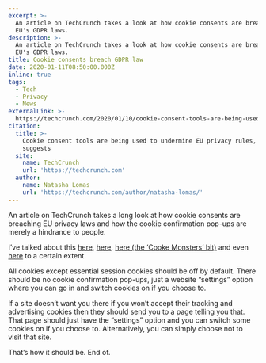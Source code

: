 ```yaml
---
excerpt: >-
  An article on TechCrunch takes a look at how cookie consents are breaking the
  EU's GDPR laws.
description: >-
  An article on TechCrunch takes a look at how cookie consents are breaking the
  EU's GDPR laws.
title: Cookie consents breach GDPR law
date: 2020-01-11T08:50:00.000Z
inline: true
tags:
  - Tech
  - Privacy
  - News
externalLink: >-
  https://techcrunch.com/2020/01/10/cookie-consent-tools-are-being-used-to-undermine-eu-privacy-rules-study-suggests/
citation:
  title: >-
    Cookie consent tools are being used to undermine EU privacy rules, study
    suggests
  site:
    name: TechCrunch
    url: 'https://techcrunch.com'
  author:
    name: Natasha Lomas
    url: 'https://techcrunch.com/author/natasha-lomas/'
---
```

An article on TechCrunch takes a long look at how cookie consents are breaching EU privacy laws and how the cookie confirmation pop-ups are merely a hindrance to people.

I’ve talked about this [here](/googles-private-web-proposals), [here](/default-set-of-rules-for-online-advertising-and-privacy), [here (the ‘Cooke Monsters’ bit)](/2019-10-24-briefly) and even [here](/privacy-policies-are-still-far-too-long) to a certain extent.

All cookies except essential session cookies should be off by default. There should be no cookie confirmation pop-ups, just a website “settings” option where you can go in and switch cookies on if you choose to.

If a site doesn’t want you there if you won’t accept their tracking and advertising cookies then they should send you to a page telling you that. That page should just have the “settings” option and you can switch some cookies on if you choose to. Alternatively, you can simply choose not to visit that site.

That’s how it should be. End of.




